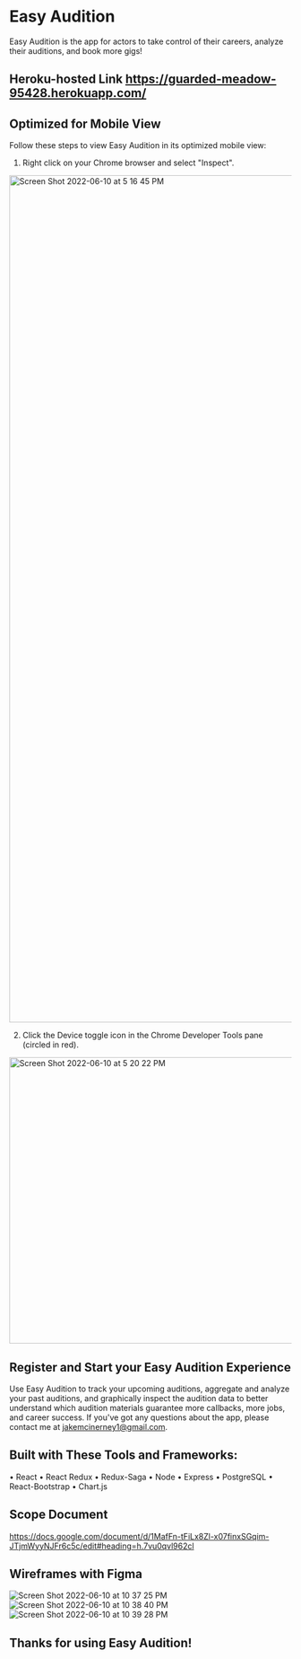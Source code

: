 
# Easy Audition

Easy Audition is the app for actors to take control of their careers, analyze their auditions, and book more gigs!

## Heroku-hosted Link https://guarded-meadow-95428.herokuapp.com/

## Optimized for Mobile View

Follow these steps to view Easy Audition in its optimized mobile view:

1. Right click on your Chrome browser and select "Inspect".

<img width="1509" alt="Screen Shot 2022-06-10 at 5 16 45 PM" src="https://user-images.githubusercontent.com/97058450/173157713-97331692-bba5-4e0f-8c66-0205eb5727f6.png">

2. Click the Device toggle icon in the Chrome Developer Tools pane (circled in red).

<img width="510" alt="Screen Shot 2022-06-10 at 5 20 22 PM" src="https://user-images.githubusercontent.com/97058450/173158117-0844344a-1db5-42d1-9b33-09ab9cc67f8e.png">

## Register and Start your Easy Audition Experience

Use Easy Audition to track your upcoming auditions, aggregate and analyze your past auditions, and graphically inspect the audition data to better understand which audition materials guarantee more callbacks, more jobs, and career success. If you've got any questions about the app, please contact me at jakemcinerney1@gmail.com.

## Built with These Tools and Frameworks:

• React
• React Redux
• Redux-Saga
• Node
• Express
• PostgreSQL
• React-Bootstrap
• Chart.js

## Scope Document
https://docs.google.com/document/d/1MafFn-tFiLx8Zl-x07finxSGqim-JTjmWyyNJFr6c5c/edit#heading=h.7vu0qvl962cl

## Wireframes with Figma
![Screen Shot 2022-06-10 at 10 37 25 PM](https://user-images.githubusercontent.com/97058450/173171064-37fd36fe-9e07-4c86-aa3b-f40b346b8ac1.png)
![Screen Shot 2022-06-10 at 10 38 40 PM](https://user-images.githubusercontent.com/97058450/173171085-8d9c26cf-bcd3-4ddd-a52e-d5d7814be252.png)
![Screen Shot 2022-06-10 at 10 39 28 PM](https://user-images.githubusercontent.com/97058450/173171101-27fb9165-07e1-4bae-b4d0-f74cfa0ad2ab.png)

## Thanks for using Easy Audition!

